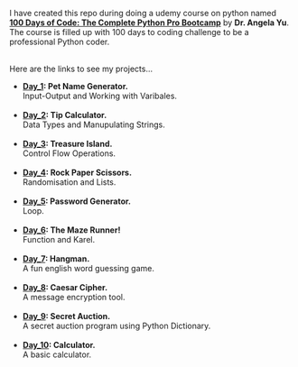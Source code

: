 I have created this repo during doing a udemy course on python named <br>
**[100 Days of Code: The Complete Python Pro Bootcamp](https://www.udemy.com/course/100-days-of-code/)** by **Dr. Angela Yu**. <br>
The course is filled up with 100 days to coding challenge to be a professional Python coder. <br> <br>

Here are the links to see my projects...<br>
- **[Day_1](https://replit.com/@sardaarNiamotullah/petNameGenerator#main.py): Pet Name Generator.** <br>
Input-Output and Working with Varibales. <br> <br>
- **[Day_2](https://replit.com/@sardaarNiamotullah/tipCalculator#main.py): Tip Calculator.** <br>
Data Types and Manupulating Strings. <br> <br>
- **[Day_3](https://replit.com/@sardaarNiamotullah/treasureIsland#main.py): Treasure Island.** <br>
Control Flow Operations. <br> <br>
- **[Day_4](https://replit.com/@sardaarNiamotullah/rockPaperScissors#main.py): Rock Paper Scissors.** <br>
Randomisation and Lists. <br> <br>
- **[Day_5](https://replit.com/@sardaarNiamotullah/passwordGenerator#main.py): Password Generator.** <br>
Loop. <br> <br>
- **[Day_6](https://reeborg.ca/reeborg.html?lang=en&mode=python&menu=worlds%2Fmenus%2Freeborg_intro_en.json&name=Maze&url=worlds%2Ftutorial_en%2Fmaze1.json): The Maze Runner!** <br>
Function and Karel. <br> <br>
- **[Day_7](https://replit.com/@sardaarNiamotullah/hangman#main.py): Hangman.** <br>
A fun english word guessing game. <br> <br>
- **[Day_8](https://replit.com/@sardaarNiamotullah/caesarCipher#main.py): Caesar Cipher.** <br>
A message encryption tool. <br> <br>
- **[Day_9](https://replit.com/@sardaarNiamotullah/secretAuction#main.py): Secret Auction.** <br>
A secret auction program using Python Dictionary. <br> <br>
- **[Day_10](https://replit.com/@sardaarNiamotullah/calculator#main.py): Calculator.** <br>
A basic calculator. <br> <br>

[//]: # (Takeaway Keywords)
<!--
* f-string: print(f"adhfei {variable}")
* format: twoDecimalPointAfterNumber = "{:.2f}".format(variable)
* lower(), title(): string.lower() string.title() // "RATUL".lower() = "ratul" "RATul".title() = "Ratul"
* count(): string.count() // "niamotullahRatul".count(a) = 3
* print("""
""")
* randomisation: import random // variable = random.randint(1,10) // variable = random.random()
* randomisation: variable = random.choice(listName) // it will return a random value from list.
* from os import system // system('clear'): to clear the console.
* list.index('value') // return the index value of a particular entity.
* docstrings = """....""" // defines the function work on calling it.
    def function():
        """i'm a function!!!"""


-->